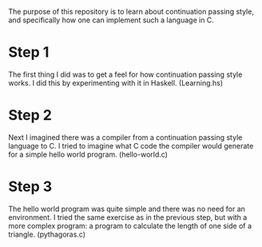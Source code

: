 The purpose of this repository is to learn about continuation passing style,
and specifically how one can implement such a language in C.

# Step 1

The first thing I did was to get a feel for how continuation passing style
works. I did this by experimenting with it in Haskell. (Learning.hs)

# Step 2

Next I imagined there was a compiler from a continuation passing style language
to C. I tried to imagine what C code the compiler would generate for a simple
hello world program. (hello-world.c)

# Step 3

The hello world program was quite simple and there was no need for an
environment. I tried the same exercise as in the previous step, but with a more
complex program: a program to calculate the length of one side of a triangle.
(pythagoras.c)

